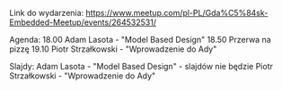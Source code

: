 Link do wydarzenia:
https://www.meetup.com/pl-PL/Gda%C5%84sk-Embedded-Meetup/events/264532531/

Agenda:
18.00 Adam Lasota - "Model Based Design"
18.50 Przerwa na pizzę
19.10 Piotr Strzałkowski - "Wprowadzenie do Ady"

Slajdy:
Adam Lasota - "Model Based Design" - slajdów nie będzie
Piotr Strzałkowski - "Wprowadzenie do Ady"
